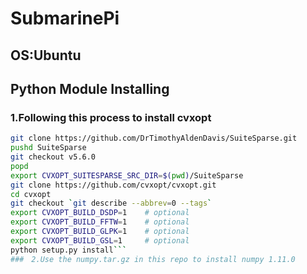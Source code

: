 # SubmarinePi
## OS:Ubuntu
## Python Module Installing
### 1.Following this process to install cvxopt  
```bash
git clone https://github.com/DrTimothyAldenDavis/SuiteSparse.git
pushd SuiteSparse
git checkout v5.6.0
popd
export CVXOPT_SUITESPARSE_SRC_DIR=$(pwd)/SuiteSparse
git clone https://github.com/cvxopt/cvxopt.git
cd cvxopt
git checkout `git describe --abbrev=0 --tags`
export CVXOPT_BUILD_DSDP=1    # optional
export CVXOPT_BUILD_FFTW=1    # optional
export CVXOPT_BUILD_GLPK=1    # optional
export CVXOPT_BUILD_GSL=1     # optional
python setup.py install```
###　2.Use the numpy.tar.gz in this repo to install numpy 1.11.0
